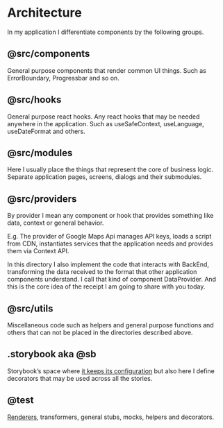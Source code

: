 # Architecture

In my application I differentiate components by the following groups.

## @src/components

General purpose components that render common UI things. Such as ErrorBoundary, Progressbar and so on.

## @src/hooks

General purpose react hooks. Any react hooks that may be needed anywhere in the application. Such as useSafeContext, useLanguage, useDateFormat and others.

## @src/modules

Here I usually place the things that represent the core of business logic. Separate application pages, screens, dialogs and their submodules.

## @src/providers

By provider I mean any component or hook that provides something like data, context or general behavior.

E.g. The provider of Google Maps Api manages API keys, loads a script from CDN, instantiates services that the application needs and provides them via Context API.

In this directory I also implement the code that interacts with BackEnd, transforming the data received to the format that other application components understand. I call that kind of component DataProvider. And this is the core idea of the receipt I am going to share with you today.

## @src/utils

Miscellaneous code such as helpers and general purpose functions and others that can not be placed in the directories described above.

## .storybook aka @sb

Storybook’s space where [it keeps its configuration](https://github.com/boonya/backendless-apollo-client/blob/main/.storybook/preview.js) but also here I define decorators that may be used across all the stories.

## @test

[Renderers](https://github.com/boonya/backendless-apollo-client/blob/main/test/render.js#L17), transformers, general stubs, mocks, helpers and decorators.
